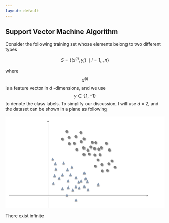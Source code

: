 ```yaml
---
layout: default
---
```


## Support Vector Machine Algorithm

Consider the following training set whose elements belong to two different types

$$
S = \{(x^{(i)}, y_i )\,\mid i = 1,,,n\}
$$

where $$x^{(i)}$$ is a feature vector in *d* -dimensions, and we use $$y \in \{1,-1\}$$ to denote the class labels. To simplify our discussion, I will use *d* = 2, and the dataset can be shown in a plane as following

![](../resources/2017-07-31-svm-equation/samples.png)

There exist infinite
